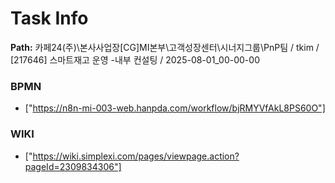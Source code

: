 # Task Info

**Path:** 카페24(주)\본사사업장\[CG]MI본부\고객성장센터\시너지그룹\PnP팀 / tkim / [217646] 스마트재고 운영 -내부 컨설팅 / 2025-08-01_00-00-00

### BPMN
- ["https://n8n-mi-003-web.hanpda.com/workflow/bjRMYVfAkL8PS60O"]

### WIKI
- ["https://wiki.simplexi.com/pages/viewpage.action?pageId=2309834306"]

